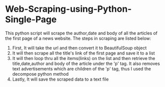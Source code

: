 # Web-Scraping-using-Python-Single-Page
This python script will scrape the author,date and body of all the articles of the first page of a news website.
The steps in scraping are listed below:

1. First, It  will take the url and then convert it to BeautifulSoup object
2. It will then scrape all the title's link of the first page and save it to a list
3. It will then loop thru all the items(links) on the list and then retrieve the title,date,author and body of the article under the 'p' tag. It also removes text advertisements which are children of the 'p' tag, thus I used the decompose python method
4. Lastly, It will save the scraped data to a text file
